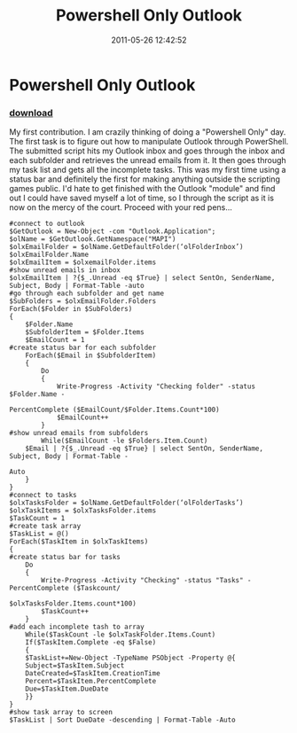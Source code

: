 ﻿---
pid:            2695
parent:         0
children:       
poster:         chris seiter
title:          Powershell Only Outlook
date:           2011-05-26 12:42:52
description:    My first contribution.  I am crazily thinking of doing a "Powershell Only" day.  The first task is to figure out how to manipulate Outlook through PowerShell.  The submitted script hits my Outlook inbox and goes through the inbox and each subfolder and retrieves the unread emails from it.  It then goes through my task list and gets all the incomplete tasks.  This was my first time using a status bar and definitely the first for making anything outside the scripting games public.  I'd hate to get finished with the Outlook "module" and find out I could have saved myself a lot of time, so I through the script as it is now on the mercy of the court.  Proceed with your red pens...
format:         posh
---

# Powershell Only Outlook

### [download](2695.ps1)  

My first contribution.  I am crazily thinking of doing a "Powershell Only" day.  The first task is to figure out how to manipulate Outlook through PowerShell.  The submitted script hits my Outlook inbox and goes through the inbox and each subfolder and retrieves the unread emails from it.  It then goes through my task list and gets all the incomplete tasks.  This was my first time using a status bar and definitely the first for making anything outside the scripting games public.  I'd hate to get finished with the Outlook "module" and find out I could have saved myself a lot of time, so I through the script as it is now on the mercy of the court.  Proceed with your red pens...

```posh
#connect to outlook
$GetOutlook = New-Object -com "Outlook.Application"; 
$olName = $GetOutlook.GetNamespace("MAPI")
$olxEmailFolder = $olName.GetDefaultFolder(‘olFolderInbox’)
$olxEmailFolder.Name
$olxEmailItem = $olxemailFolder.items
#show unread emails in inbox
$olxEmailItem | ?{$_.Unread -eq $True} | select SentOn, SenderName, Subject, Body | Format-Table -auto
#go through each subfolder and get name
$SubFolders = $olxEmailFolder.Folders
ForEach($Folder in $SubFolders)
{
	$Folder.Name
	$SubfolderItem = $Folder.Items
	$EmailCount = 1
#create status bar for each subfolder
	ForEach($Email in $SubfolderItem)
	{
		Do
		{
			Write-Progress -Activity "Checking folder" -status $Folder.Name -

PercentComplete ($EmailCount/$Folder.Items.Count*100)
			$EmailCount++
		}
#show unread emails from subfolders
		While($EmailCount -le $Folders.Item.Count)
	$Email | ?{$_.Unread -eq $True} | select SentOn, SenderName, Subject, Body | Format-Table -

Auto
	}
}
#connect to tasks
$olxTasksFolder = $olName.GetDefaultFolder(‘olFolderTasks’)
$olxTaskItems = $olxTasksFolder.items
$TaskCount = 1
#create task array
$TaskList = @()
ForEach($TaskItem in $olxTaskItems)
{
#create status bar for tasks
	Do
	{
		Write-Progress -Activity "Checking" -status "Tasks" -PercentComplete ($Taskcount/

$olxTasksFolder.Items.count*100)
		$TaskCount++
	}
#add each incomplete tash to array
	While($TaskCount -le $olxTaskFolder.Items.Count)
	If($TaskItem.Complete -eq $False)
	{
	$TaskList+=New-Object -TypeName PSObject -Property @{
	Subject=$TaskItem.Subject
	DateCreated=$TaskItem.CreationTime
	Percent=$TaskItem.PercentComplete
	Due=$TaskItem.DueDate
	}}
}
#show task array to screen
$TaskList | Sort DueDate -descending | Format-Table -Auto
```
